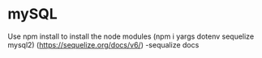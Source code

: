 # mySQL
Use npm install to install the node modules
(npm i yargs dotenv sequelize mysql2)
(https://sequelize.org/docs/v6/) -sequalize docs